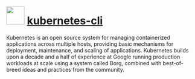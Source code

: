 # <img src="http://cdn.rawgit.com/abejenaru/chocolatey-packages/16e4ddf69bd7dfc07597b7b3aaa7d8372eeec7fb/icons/kubernetes.png" width="48" height="48"/> [kubernetes-cli](https://chocolatey.org/packages/kubernetes-cli)

Kubernetes is an open source system for managing containerized applications across multiple hosts, providing basic mechanisms for deployment, maintenance, and scaling of applications.
Kubernetes builds upon a decade and a half of experience at Google running production workloads at scale using a system called Borg, combined with best-of-breed ideas and practices from the community.
